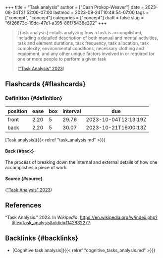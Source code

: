 +++
title = "Task analysis"
author = ["Cash Prokop-Weaver"]
date = 2023-08-04T21:52:00-07:00
lastmod = 2023-09-24T10:49:54-07:00
tags = ["concept", "concept"]
categories = ["concept"]
draft = false
slug = "6f26873c-19de-47e1-a395-88f75438e202"
+++

> [Task analysis] entails analyzing how a task is accomplished, including a detailed description of both manual and mental activities, task and element durations, task frequency, task allocation, task complexity, environmental conditions, necessary clothing and equipment, and any other unique factors involved in or required for one or more people to perform a given task
>
> (<a href="#citeproc_bib_item_1">“Task Analysis” 2023</a>)


## Flashcards {#flashcards}


### Definition {#definition}

| position | ease | box | interval | due                  |
|----------|------|-----|----------|----------------------|
| front    | 2.20 | 5   | 29.76    | 2023-10-04T12:13:19Z |
| back     | 2.20 | 5   | 30.07    | 2023-10-21T16:00:13Z |

[Task analysis]({{< relref "task_analysis.md" >}})


#### Back {#back}

The process of breaking down the internal and external details of how one accomplishes a piece of work.


#### Source {#source}

(<a href="#citeproc_bib_item_1">“Task Analysis” 2023</a>)

## References

<style>.csl-entry{text-indent: -1.5em; margin-left: 1.5em;}</style><div class="csl-bib-body">
  <div class="csl-entry"><a id="citeproc_bib_item_1"></a>“Task Analysis.” 2023. In <i>Wikipedia</i>. <a href="https://en.wikipedia.org/w/index.php?title=Task_analysis&oldid=1142832277">https://en.wikipedia.org/w/index.php?title=Task_analysis&#38;oldid=1142832277</a>.</div>
</div>


## Backlinks {#backlinks}

-   [Cognitive task analysis]({{< relref "cognitive_tasks_analysis.md" >}})
